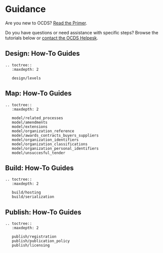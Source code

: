 # Guidance

Are you new to OCDS? [Read the Primer](../getting_started/index).

Do you have questions or need assistance with specific steps? Browse the tutorials below or [contact the OCDS Helpesk](../support/index).

## Design: How-To Guides

```eval_rst
.. toctree::
   :maxdepth: 2

   design/levels
```

## Map: How-To Guides

```eval_rst
.. toctree::
   :maxdepth: 2

   model/related_processes
   model/amendments
   model/extensions
   model/organization_reference
   model/awards_contracts_buyers_suppliers
   model/organization_identifiers
   model/organization_classifications
   model/organization_personal_identifiers
   model/unsuccesful_tender
```

## Build: How-To Guides

```eval_rst
.. toctree::
   :maxdepth: 2

   build/hosting
   build/serialization
```

## Publish: How-To Guides

```eval_rst
.. toctree::
   :maxdepth: 2

   publish/registration
   publish/publication_policy
   publish/licensing
```
